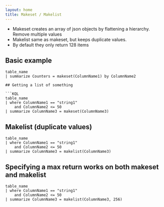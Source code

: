 ```yaml
---
layout: home
title: Makeset / Makelist
---
```


- Makeset creates an array of json objects by flattening a hierarchy. Remove multiple values
- Makelist same as makeset, but keeps duplicate values.
- By default they only return 128 items

## Basic example

```KQL
table_name
| summarize Counters = makeset(ColumnName1) by ColumnName2

## Getting a list of something

```KQL
table_name
| where ColumnName1 == "string1"
    and ColumnName2 <= 50
| summarize ColumnName3 = makeset(ColumnName3)
```

## Makelist (duplicate values)

```KQL
table_name
| where ColumnName1 == "string1"
    and ColumnName2 <= 50
| summarize ColumnName3 = makelist(ColumnName3)
```

## Specifying a max return works on both makeset and makelist

```KQL
table_name
| where ColumnName1 == "string1"
    and ColumnName2 <= 50
| summarize ColumnName3 = makelist(ColumnName3, 256)
```